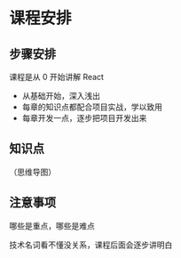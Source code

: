 # 课程安排

## 步骤安排

课程是从 0 开始讲解 React
- 从基础开始，深入浅出
- 每章的知识点都配合项目实战，学以致用
- 每章开发一点，逐步把项目开发出来

## 知识点

（思维导图）

## 注意事项

哪些是重点，哪些是难点

技术名词看不懂没关系，课程后面会逐步讲明白

